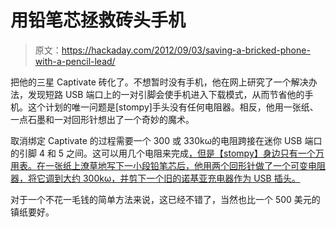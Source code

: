 # 用铅笔芯拯救砖头手机

> 原文：<https://hackaday.com/2012/09/03/saving-a-bricked-phone-with-a-pencil-lead/>

把他的三星 Captivate 砖化了。不想暂时没有手机，他在网上研究了一个解决办法，发现短路 USB 端口上的一对引脚会使手机进入下载模式，从而节省他的手机。这个计划的唯一问题是[stompy]手头没有任何电阻器。相反，他用一张纸、一点石墨和一对回形针想出了一个奇妙的魔术。

取消绑定 Captivate 的过程需要一个 300 或 330kω的电阻跨接在迷你 USB 端口的引脚 4 和 5 之间。这可以用几个电阻来完成[，但是【stompy】身边只有一个万用表。在一张纸上潦草地写下一小段铅笔芯后，他用两个回形针做了一个可变电阻器，将它调到大约 300kω，并剪下一个旧的诺基亚充电器作为 USB 插头。](http://forum.xda-developers.com/showthread.php?t=889128)

对于一个不花一毛钱的简单方法来说，这已经不错了，当然也比一个 500 美元的镇纸要好。